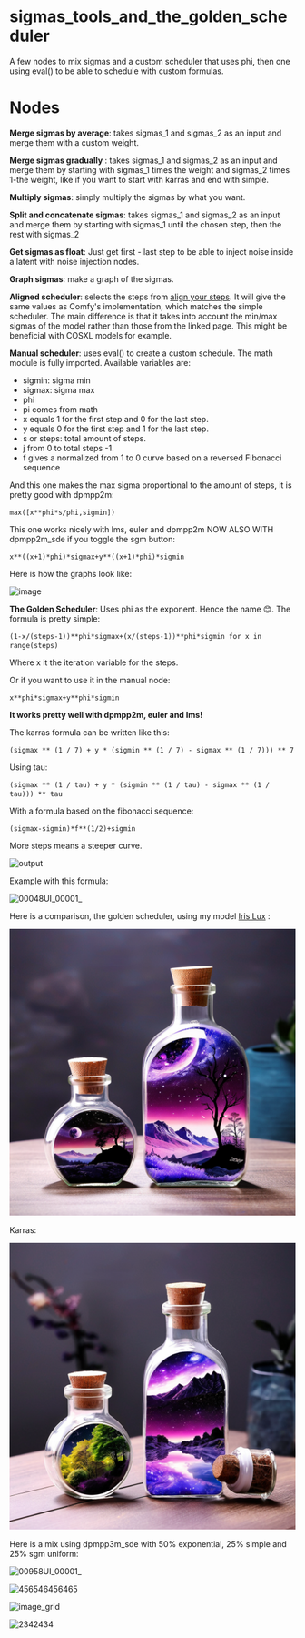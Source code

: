 # sigmas_tools_and_the_golden_scheduler
A few nodes to mix sigmas and a custom scheduler that uses phi, then one using eval() to be able to schedule with custom formulas.

# Nodes

**Merge sigmas by average**: takes sigmas_1 and sigmas_2 as an input and merge them with a custom weight.

**Merge sigmas gradually** : takes sigmas_1 and sigmas_2 as an input and merge them by starting with sigmas_1 times the weight and sigmas_2 times 1-the weight, like if you want to start with karras and end with simple.

**Multiply sigmas**: simply multiply the sigmas by what you want.

**Split and concatenate sigmas**: takes sigmas_1 and sigmas_2 as an input and merge them by starting with sigmas_1 until the chosen step, then the rest with sigmas_2

**Get sigmas as float**: Just get first - last step to be able to inject noise inside a latent with noise injection nodes.

**Graph sigmas**: make a graph of the sigmas.

**Aligned scheduler**: selects the steps from [align your steps](https://research.nvidia.com/labs/toronto-ai/AlignYourSteps/howto.html). It will give the same values as Comfy's implementation, which matches the simple scheduler. The main difference is that it takes into account the min/max sigmas of the model rather than those from the linked page. This might be beneficial with COSXL models for example.

**Manual scheduler**: uses eval() to create a custom schedule. The math module is fully imported. Available variables are:
- sigmin: sigma min
- sigmax: sigma max
- phi
- pi comes from math
- x equals 1 for the first step and 0 for the last step.
- y equals 0 for the first step and 1 for the last step.
- s or steps: total amount of steps.
- j from 0 to total steps -1.
- f gives a normalized from 1 to 0 curve based on a reversed Fibonacci sequence

And this one makes the max sigma proportional to the amount of steps, it is pretty good with dpmpp2m:

    max([x**phi*s/phi,sigmin])


This one works nicely with lms, euler and dpmpp2m NOW ALSO WITH dpmpp2m_sde if you toggle the sgm button:

    x**((x+1)*phi)*sigmax+y**((x+1)*phi)*sigmin


Here is how the graphs look like:

![image](https://github.com/Extraltodeus/sigmas_tools_and_the_golden_scheduler/assets/15731540/b1d622b8-d3c1-4823-8c1b-73216fc0ce66)


**The Golden Scheduler**: Uses phi as the exponent. Hence the name 😊. The formula is pretty simple:

    (1-x/(steps-1))**phi*sigmax+(x/(steps-1))**phi*sigmin for x in range(steps)

Where x it the iteration variable for the steps.

Or if you want to use it in the manual node:

    x**phi*sigmax+y**phi*sigmin

**It works pretty well with dpmpp2m, euler and lms!**

The karras formula can be written like this:

    (sigmax ** (1 / 7) + y * (sigmin ** (1 / 7) - sigmax ** (1 / 7))) ** 7

Using tau:

    (sigmax ** (1 / tau) + y * (sigmin ** (1 / tau) - sigmax ** (1 / tau))) ** tau



With a formula based on the fibonacci sequence:

    (sigmax-sigmin)*f**(1/2)+sigmin

More steps means a steeper curve.

![output](https://github.com/Extraltodeus/sigmas_tools_and_the_golden_scheduler/assets/15731540/7c302827-c882-4193-8a7f-998b614700e0)

Example with this formula:

![00048UI_00001_](https://github.com/Extraltodeus/sigmas_tools_and_the_golden_scheduler/assets/15731540/0a68f046-3261-433e-abf2-44501674838d)


Here is a comparison, the golden scheduler,  using my model [Iris Lux](https://civitai.com/models/201287?modelVersionId=234300) :

![Golden Scheduler](golden_scheduler.png)

Karras:

![With Karras](with_karras.png)


Here is a mix using dpmpp3m_sde with 50% exponential, 25% simple and 25% sgm uniform:

![00958UI_00001_](https://github.com/Extraltodeus/sigmas_tools_and_the_golden_scheduler/assets/15731540/51c65822-12b8-4ef2-980c-2df792838d17)


![456546456465](https://github.com/Extraltodeus/sigmas_tools_and_the_golden_scheduler/assets/15731540/f0ea29f5-f92b-4cf4-9040-0117a635df9d)

![image_grid](https://github.com/Extraltodeus/sigmas_tools_and_the_golden_scheduler/assets/15731540/d5205921-2b24-4a5f-8f4a-32d6aa7f7430)

![2342434](https://github.com/Extraltodeus/sigmas_tools_and_the_golden_scheduler/assets/15731540/425f4684-ea54-4dce-b5c2-19b93afb6233)




